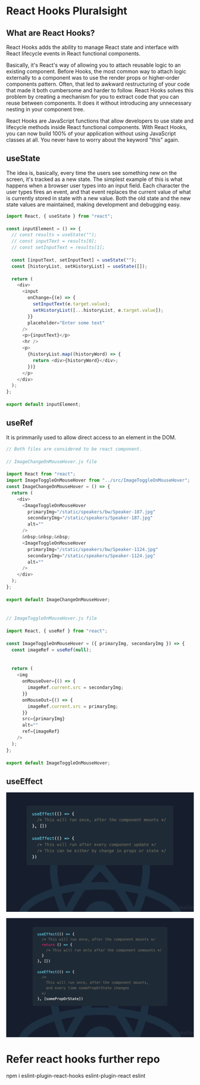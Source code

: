 # React Hooks Pluralsight

## What are React Hooks?

React Hooks adds the ability to manage React state and interface with React lifecycle events in React functional components.

Basically, it's React's way of allowing you to attach reusable logic to an existing component. Before Hooks, the most common way to attach logic externally to a component was to use the render props or higher‑order components pattern. Often, that led to awkward restructuring of your code that made it both cumbersome and harder to follow. React Hooks solves this problem by creating a mechanism for you to extract code that you can reuse between components. It does it without introducing any unnecessary nesting in your component tree.

React Hooks are JavaScript functions that allow developers to use state and lifecycle methods inside React functional components. With React Hooks, you can now build 100% of your application without using JavaScript classes at all. You never have to worry about the keyword "this" again.

## useState

The idea is, basically, every time the users see something new on the screen, it's tracked as a new state. The simplest example of this is what happens when a browser user types into an input field. Each character the user types fires an event, and that event replaces the current value of what is currently stored in state with a new value. Both the old state and the new state values are maintained, making development and debugging easy.

```javascript
import React, { useState } from "react";

const inputElement = () => {
  // const results = useState("");
  // const inputText = results[0];
  // const setInputText = results[1];

  const [inputText, setInputText] = useState("");
  const [historyList, setHistoryList] = useState([]);

  return (
    <div>
      <input
        onChange={(e) => {
          setInputText(e.target.value);
          setHistoryList([...historyList, e.target.value]);
        }}
        placeholder="Enter some text"
      />
      <p>{inputText}</p>
      <hr />
      <p>
        {historyList.map((historyWord) => {
          return <div>{historyWord}</div>;
        })}
      </p>
    </div>
  );
};

export default inputElement;
```

## useRef

It is primmarily used to allow direct access to an element in the DOM.

```javascript
// Both files are considered to be react component.

// ImageChangeOnMouseHover.js file

import React from "react";
import ImageToggleOnMouseHover from "../src/ImageToggleOnMouseHover";
const ImageChangeOnMouseHover = () => {
  return (
    <div>
      <ImageToggleOnMouseHover
        primaryImg="/static/speakers/bw/Speaker-187.jpg"
        secondaryImg="/static/speakers/Speaker-187.jpg"
        alt=""
      />
      &nbsp;&nbsp;&nbsp;
      <ImageToggleOnMouseHover
        primaryImg="/static/speakers/bw/Speaker-1124.jpg"
        secondaryImg="/static/speakers/Speaker-1124.jpg"
        alt=""
      />
    </div>
  );
};

export default ImageChangeOnMouseHover;


// ImageToggleOnMouseHover.js file

import React, { useRef } from "react";

const ImageToggleOnMouseHover = ({ primaryImg, secondaryImg }) => {
  const imageRef = useRef(null);


  return (
    <img
      onMouseOver={() => {
        imageRef.current.src = secondaryImg;
      }}
      onMouseOut={() => {
        imageRef.current.src = primaryImg;
      }}
      src={primaryImg}
      alt=""
      ref={imageRef}
    />
  );
};

export default ImageToggleOnMouseHover;
```

## useEffect

![useEffect-hook-1](./img/react-useEffect-hook-1.jpg)

![useEffect-hook-2](./img/reacr-useEffect-hook-2.jpg)

# Refer react hooks further repo
 npm i eslint-plugin-react-hooks eslint-plugin-react eslint